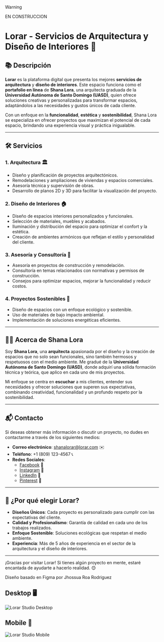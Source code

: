 > [!WARNING]
> EN CONSTRUCCION

# **Lorar - Servicios de Arquitectura y Diseño de Interiores** 🏡

## 📚 Descripción

**Lorar** es la plataforma digital que presenta los mejores **servicios de arquitectura** y **diseño de interiores**. Este espacio funciona como el **portafolio en línea** de **Shana Lora**, una arquitecta graduada de la **Universidad Autónoma de Santo Domingo (UASD)**, quien ofrece soluciones creativas y personalizadas para transformar espacios, adaptándolos a las necesidades y gustos únicos de cada cliente.

Con un enfoque en la **funcionalidad**, **estética** y **sostenibilidad**, Shana Lora se especializa en ofrecer proyectos que maximizan el potencial de cada espacio, brindando una experiencia visual y práctica inigualable.

---

## 🛠️ Servicios

### 1. **Arquitectura** 🏛️
   - Diseño y planificación de proyectos arquitectónicos.
   - Remodelaciones y ampliaciones de viviendas y espacios comerciales.
   - Asesoría técnica y supervisión de obras.
   - Desarrollo de planos 2D y 3D para facilitar la visualización del proyecto.

### 2. **Diseño de Interiores** 🏠
   - Diseño de espacios interiores personalizados y funcionales.
   - Selección de materiales, muebles y acabados.
   - Iluminación y distribución del espacio para optimizar el confort y la estética.
   - Creación de ambientes armónicos que reflejan el estilo y personalidad del cliente.

### 3. **Asesoría y Consultoría** 💼
   - Asesoría en proyectos de construcción y remodelación.
   - Consultoría en temas relacionados con normativas y permisos de construcción.
   - Consejos para optimizar espacios, mejorar la funcionalidad y reducir costos.

### 4. **Proyectos Sostenibles** 🌱
   - Diseño de espacios con un enfoque ecológico y sostenible.
   - Uso de materiales de bajo impacto ambiental.
   - Implementación de soluciones energéticas eficientes.

---

## 👩‍💼 Acerca de Shana Lora

Soy **Shana Lora**, una **arquitecta** apasionada por el diseño y la creación de espacios que no solo sean funcionales, sino también hermosos y respetuosos con el medio ambiente. Me gradué de la **Universidad Autónoma de Santo Domingo (UASD)**, donde adquirí una sólida formación técnica y teórica, que aplico en cada uno de mis proyectos.

Mi enfoque se centra en **escuchar** a mis clientes, entender sus necesidades y ofrecer soluciones que superen sus expectativas, combinando creatividad, funcionalidad y un profundo respeto por la sostenibilidad.

---

## 📬 Contacto

Si deseas obtener más información o discutir un proyecto, no dudes en contactarme a través de los siguientes medios:

- **Correo electrónico**: [shanalorar@lorar.com](mailto:shanalorar@lorar.com) ✉️
- **Teléfono**: +1 (809) 123-4567 📞
- **Redes Sociales**:  
  - [Facebook](https://www.facebook.com/profile.php?id=61569035094307) 📘  
  - [Instagram](https://www.instagram.com/lorarstudio) 📸  
  - [LinkedIn](https://www.linkedin.com/Lorar) 🔗
  - [Pinterest](https://pin.it/5OCyCma1i) 🔗

---

## 🌟 ¿Por qué elegir Lorar?

- **Diseños Únicos**: Cada proyecto es personalizado para cumplir con las expectativas del cliente.
- **Calidad y Profesionalismo**: Garantía de calidad en cada uno de los trabajos realizados.
- **Enfoque Sostenible**: Soluciones ecológicas que respetan el medio ambiente.
- **Experiencia**: Más de 5 años de experiencia en el sector de la arquitectura y el diseño de interiores.

---


¡Gracias por visitar Lorar! Si tienes algún proyecto en mente, estaré encantada de ayudarte a hacerlo realidad. 😊

Diseño basado en Figma por Jhossua Roa Rodriguez

## Desktop 🖥️
![Lorar Studio Desktop](https://github.com/user-attachments/assets/e635d526-20c5-4e7a-824f-7793750caa20)

## Mobile 📱
![Lorar Studio Mobile](https://github.com/user-attachments/assets/4fc163e3-82ff-4a4f-89c6-ab6aafaa59e3)


